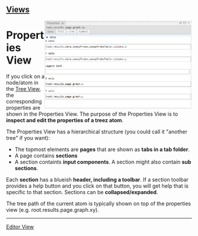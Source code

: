 [Views](../views.md)
----
<img align="right" width="400" src="../images/properties_view.png">

# Properties View

If you click on a node/atom in the [Tree View](./tree_view.md), the corresponding properties are shown in the Properties View. The purpose of the Properties View is to **inspect and edit the properties of a treez atom**. 

The Properties View has a hierarchical structure (you could call it "another tree" if you want):

* The topmost elements are **pages** that are shown as **tabs in a tab folder**.
* A page contains **sections**
* A section containts **input components**. A section might also contain **sub sections**. 

Each **section** has a blueish **header, including a toolbar**. If a section toolbar provides a help button and you click on that button, you will get help that is specific to that section. Sections can be **collapsed/expanded**.

The tree path of the current atom is typically shown on top of the properties view (e.g. root.results.page.graph.xy). 

----

[Editor View](./editorView.md)
